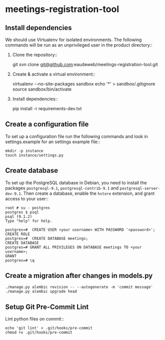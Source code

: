 meetings-registration-tool
==========================


Install dependencies
--------------------
We should use Virtualenv for isolated environments. The following commands will
be run as an unprivileged user in the product directory::

1. Clone the repository::

    git svn clone git@github.com:eaudeweb/meetings-registration-tool.git

2. Create & activate a virtual environment::

    virtualenv --no-site-packages sandbox
    echo '*' > sandbox/.gitignore
    source sandbox/bin/activate

3. Install dependencies::

    pip install -r requirements-dev.txt


Create a configuration file
---------------------------

To set up a configuration file run the following commands and look in
settings.example for an settings example file::

    mkdir -p instance
    touch instance/settings.py


Create database
-------------------------

To set up the PostgreSQL database in Debian, you need to install the
packages `postgresql-9.1`, `postgresql-contrib-9.1` and
`postgresql-server-dev-9.1`. Then create a database, enable the `hstore`
extension, and grant access to your user::

    root # su - postgres
    postgres $ psql
    psql (9.1.2)
    Type "help" for help.

    postgres=#  CREATE USER <your username> WITH PASSWORD '<password>';
    CREATE ROLE
    postgres=#  CREATE DATABASE meetings;
    CREATE DATABASE
    postgres=# GRANT ALL PRIVILEGES ON DATABASE meetings TO <your username>;
    GRANT
    postgres=# \q


Create a migration after changes in models.py
---------------------------------------------

    ./manage.py alembic revision -- --autogenerate -m 'commit message'
    ./manage.py alembic upgrade head


Setup Git Pre-Commit Lint
-------------------------

Lint python files on commit::

    echo 'git lint' > .git/hooks/pre-commit
    chmod +x .git/hooks/pre-commit
